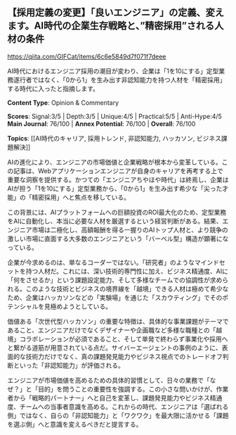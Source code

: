 ## 【採用定義の変更】「良いエンジニア」の定義、変えます。AI時代の企業生存戦略と、”精密採用”される人材の条件

https://qiita.com/GIFCat/items/6c6e5849d7f071f7deee

AI時代におけるエンジニア採用の潮目が変わり、企業は「1を10にする」定型業務遂行者ではなく、「0から1」を生み出す非認知能力を持つ人材を「精密採用」する時代に入ったと指摘します。

**Content Type**: Opinion & Commentary

**Scores**: Signal:3/5 | Depth:3/5 | Unique:4/5 | Practical:5/5 | Anti-Hype:4/5
**Main Journal**: 76/100 | **Annex Potential**: 76/100 | **Overall**: 76/100

**Topics**: [[AI時代のキャリア, 採用トレンド, 非認知能力, ハッカソン, ビジネス課題解決]]

AIの進化により、エンジニアの市場価値と企業戦略が根本から変革している。この記事は、Webアプリケーションエンジニアが自身のキャリアを再考する上で重要な洞察を提供する。かつての「エンジニアちやほや時代」は終焉し、企業はAIが担う「1を10にする」定型業務から、「0から1」を生み出す希少な「尖った才能」の「精密採用」へと焦点を移している。

この背景には、AIプラットフォームへの巨額投資のROI最大化のため、定型業務をAIに自動化し、本当に必要な人材を厳選するという経営判断がある。結果、エンジニア市場は二極化し、高額報酬を得る一握りのAIトップ人材と、より競争の激しい市場に直面する大多数のエンジニアという「バーベル型」構造が顕著になっている。

企業が今求めるのは、単なるコーダーではない。「研究者」のようなマインドセットを持つ人材だ。これには、深い技術的専門性に加え、ビジネス精通度、AIに「何をさせるか」という課題設定能力、そして多様なチームでの協調性が求められる。このような技術とビジネスの境界線を「越境」できる人材は極めて希少なため、企業はハッカソンなどの「実験場」を通じた「スカウティング」でそのポテンシャルを見極めようとしている。

価値ある「次世代型ハッカソン」の重要な特徴は、具体的な事業課題がテーマであること、エンジニアだけでなくデザイナーや企画職など多様な職種との「越境」コラボレーションが必須であること、そして単発で終わらず事業化や採用へと繋がる道筋が用意されている点だ。サイバーエージェントの事例のように、表面的な技術力だけでなく、真の課題発見能力やビジネス視点でのトレードオフ判断といった「非認知能力」が評価される。

エンジニアが市場価値を高めるための具体的習慣として、日々の業務で「なぜ？」と「目的」を問うことの重要性を強調する。この小さな問いかけが、作業者から「戦略的パートナー」へと自己を変革し、課題発見能力やビジネス精通度、チームへの当事者意識を高める。これからの時代、エンジニアは「選ばれる側」ではなく、自らの「非認知能力」と「ワクワク」を最大限に活かせる「課題を選ぶ側」へと意識を変えるべきだと提言する。